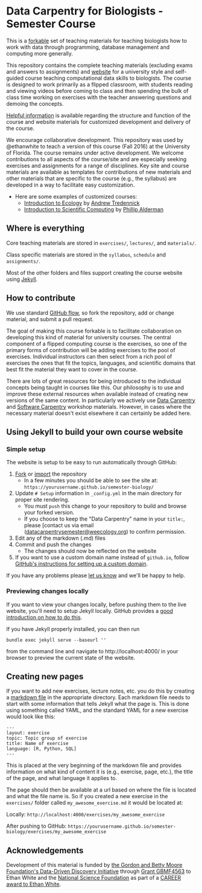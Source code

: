 # Data Carpentry for Biologists - Semester Course

This is a [forkable](https://help.github.com/articles/fork-a-repo/) set of teaching materials for teaching biologists how to work
with data through programming, database management and computing more generally.

This repository contains the complete teaching materials (excluding exams and
answers to assignments) and [website](http://datacarpentry.org/semester-biology) for a university style and self-guided 
course teaching computational data skills to biologists. The course is designed
to work primarily as a flipped classroom, with students reading and viewing
videos before coming to class and then spending the bulk of class time working
on exercises with the teacher answering questions and demoing the concepts.

[Helpful information](http://www.datacarpentry.org/semester-biology/docs/) 
is available regarding the structure and function of the course and website
materials for customized development and delivery of the course.

We encourage collaborative development. This repository was used by 
@ethanwhite to teach a version of this course (Fall 2016) at the University of
Florida. The course remains under active development. We welcome contributions
to all aspects of the course/site and are especially seeking exercises and
assignments for a range of disciplines. Key site and course materials are
available as templates for contributions of new materials and other materials
that are specific to the course (e.g., the syllabus) are developed in a way to
facilitate easy customization. 

- Here are some examples of customized courses:
  - [Introduction to Ecology](https://atredennick.github.io/ecology_class/) by [Andrew Tredennick](https://atredennick.github.io/)
  - [Introduction to Scientific Computing](https://palderman.github.io/IntroSciComp/) by [Phillip Alderman](http://pss.okstate.edu/pass-drctry/faculty/alderman/alderman)


## Where is everything

Core teaching materials are stored in `exercises/`, `lectures/`, and 
`materials/`.

Class specific materials are stored in the `syllabus`, `schedule` and `assignments/`.

Most of the other folders and files support creating the course website using
[Jekyll](http://jekyllrb.com/).


## How to contribute

We use standard [GitHub flow](https://guides.github.com/introduction/flow/), so
fork the repository, add or change material, and submit a pull request.

The goal of making this course forkable is to facilitate collaboration on
developing this kind of material for university courses. The central component
of a flipped computing course is the exercises, so one of the primary forms of
contribution will be adding exercises to the pool of exercises. Individual
instructors can then select from a rich pool of exercises the ones that fit the
topics, languages, and scientific domains that best fit the material they want
to cover in the course.

There are lots of great resources for being introduced to the individual
concepts being taught in courses like this. Our philosophy is to use and improve
these external resources when available instead of creating new versions of the
same content. In particularly we actively use
[Data Carpentry](http://datacarpentry.org/lessons) and
[Software Carpentry](http://software-carpentry.org/lessons.html) workshop
materials. However, in cases where the necessary material doesn't exist
elsewhere it can certainly be added here.


## Using Jekyll to build your own course website

### Simple setup

The website is setup to be easy to run automatically through GitHub:

1. [Fork](https://github.com/datacarpentry/semester-biology#fork-destination-box)
   or [import](https://import.github.com/) the repository
   * In a few minutes you should be able to see the site at:
     `https://yourusername.github.io/semester-biology/`
2. Update `# Setup` information in `_config.yml` in the main directory for
   proper site rendering.
   * You must `push` this change to your repository to build and browse your 
     forked version. 
   * If you choose to keep the "Data Carpentry" name in your `title:`, please
     [contact us via email (datacarpentrysemester@weecology.org) to confirm
     permission.
3. Edit any of the markdown (.md) files
4. Commit and push the changes
   * The changes should now be reflected on the website
5. If you want to use a custom domain name instead of `github.io`, follow
   [GitHub's instructions for setting up a custom domain](https://help.github.com/articles/setting-up-a-custom-domain-with-github-pages/).

If you have any problems please
[let us know](https://github.com/datacarpentry/semester-biology/issues/new) and
we'll be happy to help.

### Previewing changes locally

If you want to view your changes locally, before pushing them to the live
website, you'll need to setup Jekyll locally. GitHub provides a [good
introduction on how to do this](https://help.github.com/articles/using-jekyll-with-pages/).

If you have Jekyll properly installed, you can then run

`bundle exec jekyll serve --baseurl ''`

from the command line and navigate to http://localhost:4000/ in your browser to
preview the current state of the website.


## Creating new pages

If you want to add new exercises, lecture notes, etc. you do this by creating a
[markdown file](http://daringfireball.net/projects/markdown/basics) in the
appropriate directory. Each markdown file needs to start with some information
that tells Jekyll what the page is. This is done using something called YAML,
and the standard YAML for a new exercise would look like this:

```
---
layout: exercise
topic: Topic group of exercise
title: Name of exercise
language: [R, Python, SQL]
---
```

This is placed at the very beginning of the markdown file and provides
information on what kind of content it is (e.g., exercise, page, etc.),
the title of the page, and what language it applies to.

The page should then be available at a url based on where the file is located
and what the file name is. So if you created a new exercise in the `exercises/`
folder called `my_awesome_exercise.md` it would be located at:

Locally: `http://localhost:4000/exercises/my_awesome_exercise`

After pushing to GitHub:
`https://yourusername.github.io/semester-biology/exercises/my_awesome_exercise`


## Acknowledgements

Development of this material is funded by [the Gordon and Betty Moore
Foundation's Data-Driven Discovery
Initiative](http://www.moore.org/programs/science/data-driven-discovery) through
[Grant GBMF4563](http://www.moore.org/grants/list/GBMF4563) to Ethan White and
the [National Science Foundation](http://nsf.gov/) as part of a [CAREER award to
Ethan White](http://nsf.gov/awardsearch/showAward.do?AwardNumber=0953694).
